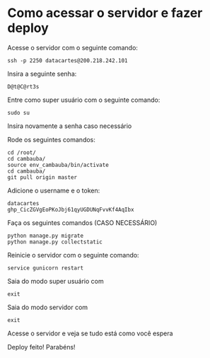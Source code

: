 # Como acessar o servidor e fazer deploy
Acesse o servidor com o seguinte comando:

``` shell
ssh -p 2250 datacartes@200.218.242.101
```

Insira a seguinte senha:

```shell
D@t@C@rt3s
```

Entre como super usuário com o seguinte comando:

```shell
sudo su
```

Insira novamente a senha caso necessário

Rode os seguintes comandos:

```shell
cd /root/
cd cambauba/
source env_cambauba/bin/activate
cd cambauba/
git pull origin master
```

Adicione o username e o token:
```shell
datacartes
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
```

Faça os seguintes comandos (CASO NECESSÁRIO)
```shell
python manage.py migrate
python manage.py collectstatic
```

Reinicie o servidor com o seguinte comando:
```shell
service gunicorn restart
```

Saia do modo super usuário com
```shell
exit
```

Saia do modo servidor com
```shell
exit
```

Acesse o servidor e veja se tudo está como você espera

Deploy feito! Parabéns!